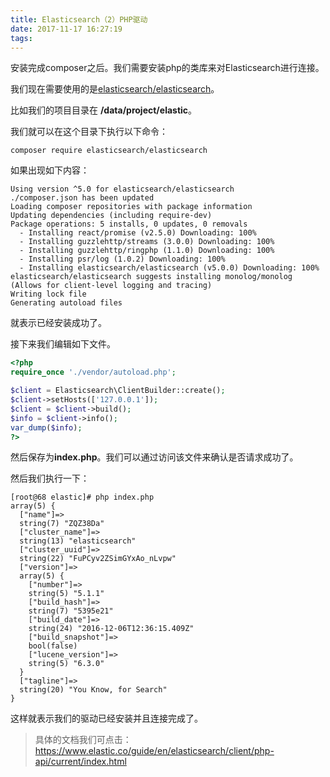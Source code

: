 ```yaml
---
title: Elasticsearch（2）PHP驱动
date: 2017-11-17 16:27:19
tags:
---
```

安装完成composer之后。我们需要安装php的类库来对Elasticsearch进行连接。

我们现在需要使用的是[elasticsearch/elasticsearch](https://packagist.org/packages/elasticsearch/elasticsearch)。

比如我们的项目目录在 **/data/project/elastic**。

我们就可以在这个目录下执行以下命令：

````shell
composer require elasticsearch/elasticsearch
````

如果出现如下内容：

````shell
Using version ^5.0 for elasticsearch/elasticsearch
./composer.json has been updated
Loading composer repositories with package information
Updating dependencies (including require-dev)
Package operations: 5 installs, 0 updates, 0 removals
  - Installing react/promise (v2.5.0) Downloading: 100%         
  - Installing guzzlehttp/streams (3.0.0) Downloading: 100%         
  - Installing guzzlehttp/ringphp (1.1.0) Downloading: 100%         
  - Installing psr/log (1.0.2) Downloading: 100%         
  - Installing elasticsearch/elasticsearch (v5.0.0) Downloading: 100%         
elasticsearch/elasticsearch suggests installing monolog/monolog (Allows for client-level logging and tracing)
Writing lock file
Generating autoload files
````

就表示已经安装成功了。

接下来我们编辑如下文件。

````php
<?php
require_once './vendor/autoload.php';

$client = Elasticsearch\ClientBuilder::create();
$client->setHosts(['127.0.0.1']);
$client = $client->build();
$info = $client->info();
var_dump($info);
?>
````

然后保存为**index.php**。我们可以通过访问该文件来确认是否请求成功了。

然后我们执行一下：

````shell
[root@68 elastic]# php index.php 
array(5) {
  ["name"]=>
  string(7) "ZQZ38Da"
  ["cluster_name"]=>
  string(13) "elasticsearch"
  ["cluster_uuid"]=>
  string(22) "FuPCyv2ZSimGYxAo_nLvpw"
  ["version"]=>
  array(5) {
    ["number"]=>
    string(5) "5.1.1"
    ["build_hash"]=>
    string(7) "5395e21"
    ["build_date"]=>
    string(24) "2016-12-06T12:36:15.409Z"
    ["build_snapshot"]=>
    bool(false)
    ["lucene_version"]=>
    string(5) "6.3.0"
  }
  ["tagline"]=>
  string(20) "You Know, for Search"
}
````

这样就表示我们的驱动已经安装并且连接完成了。

> 具体的文档我们可点击：https://www.elastic.co/guide/en/elasticsearch/client/php-api/current/index.html
